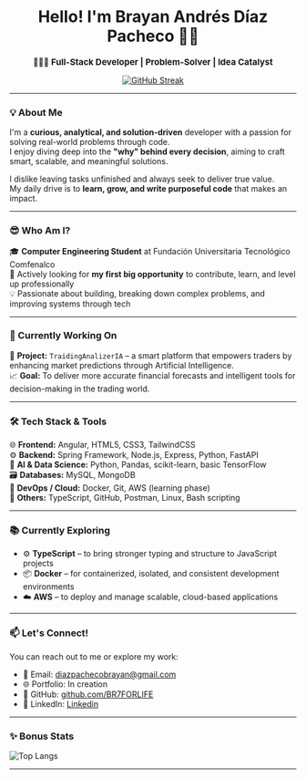 <div align="center">
    <h1>Hello! I'm <strong>Brayan Andrés Díaz Pacheco</strong> 🫡👋</h1>
    <p>👨‍💻😀 <strong style="font-size:15px;">Full-Stack Developer | Problem-Solver | Idea Catalyst</strong></p> 
</div>

<div align="center">
    <a href="https://git.io/streak-stats">
        <img src="https://streak-stats.demolab.com?user=BR7FORLIFE&theme=dark&hide_border=true&border_radius=4.8&card_width=600&card_height=300" alt="GitHub Streak" />
    </a>
</div>

---

### 💡 About Me

I'm a **curious, analytical, and solution-driven** developer with a passion for solving real-world problems through code.  
I enjoy diving deep into the **"why" behind every decision**, aiming to craft smart, scalable, and meaningful solutions.

I dislike leaving tasks unfinished and always seek to deliver true value.  
My daily drive is to **learn, grow, and write purposeful code** that makes an impact.

---

### 😎 Who Am I?

🎓 **Computer Engineering Student** at Fundación Universitaria Tecnológico Comfenalco  
🚀 Actively looking for **my first big opportunity** to contribute, learn, and level up professionally  
💡 Passionate about building, breaking down complex problems, and improving systems through tech

---

### 🚀 Currently Working On

💼 **Project:** `TraidingAnalizerIA` – a smart platform that empowers traders by enhancing market predictions through Artificial Intelligence.  
📈 **Goal:** To deliver more accurate financial forecasts and intelligent tools for decision-making in the trading world.

---

### 🛠️ Tech Stack & Tools

🌐 **Frontend:** Angular, HTML5, CSS3, TailwindCSS  
⚙️ **Backend:** Spring Framework, Node.js, Express, Python, FastAPI  
🧠 **AI & Data Science:** Python, Pandas, scikit-learn, basic TensorFlow  
🗃️ **Databases:** MySQL, MongoDB  
🐳 **DevOps / Cloud:** Docker, Git, AWS (learning phase)  
🧪 **Others:** TypeScript, GitHub, Postman, Linux, Bash scripting

---

### 📚 Currently Exploring

- ⚙️ **TypeScript** – to bring stronger typing and structure to JavaScript projects  
- 📦 **Docker** – for containerized, isolated, and consistent development environments  
- ☁️ **AWS** – to deploy and manage scalable, cloud-based applications

---

### 📫 Let's Connect!

You can reach out to me or explore my work:

- 📧 Email: diazpachecobrayan@gmail.com
- 🌐 Portfolio: In creation
- 🐙 GitHub: [github.com/BR7FORLIFE](https://github.com/BR7FORLIFE)
- 💼 LinkedIn: [Linkedin](https://www.linkedin.com/in/brayan-diaz-pacheco)

---

### ✨ Bonus Stats

![Top Langs](https://github-readme-stats.vercel.app/api/top-langs/?username=BR7FORLIFE&layout=compact&theme=dark&hide_border=true)

---

